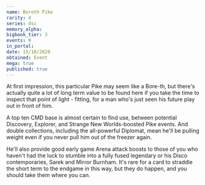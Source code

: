 ```yaml
---
name: Boreth Pike
rarity: 4
series: dsc
memory_alpha:
bigbook_tier: 3
events: 0
in_portal:
date: 15/10/2020
obtained: Event
mega: true
published: true
---
```


At first impression, this particular Pike may seem like a Bore-th, but there's actually quite a lot of long term value to be found here if you take the time to inspect that point of light - fitting, for a man who's just seen his future play out in front of him.

A top ten CMD base is almost certain to find use, between potential Discovery, Explorer, and Strange New Worlds-boosted Pike events. And double collections, including the all-powerful Diplomat, mean he'll be pulling weight even if you never pull him out of the freezer again.

He'll also provide good early game Arena attack boosts to those of you who haven't had the luck to stumble into a fully fused legendary or his Disco contemporaries, Sarek and Mirror Burnham. It's rare for a card to straddle the short term to the endgame in this way, but they do happen, and you should take them where you can.
